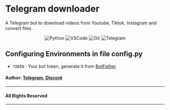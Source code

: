 # Telegram downloader
A Telegram bot to download videos from Youtube, Tiktok, Instagram and convert files.

<div align="center">
<img alt="Python" src="https://img.shields.io/badge/python-%2314354C.svg?&style=for-the-badge&logo=python&logoColor=white"/>
<img alt="VSCode" src="https://img.shields.io/badge/Visual%20Studio%20Code-0078d7.svg?style=for-the-badge&logo=visual-studio-code&logoColor=white"/>
<img alt="Git" src="https://img.shields.io/badge/git-%23F05033.svg?&style=for-the-badge&logo=git&logoColor=white"/>
<img alt="Telegram" src="https://img.shields.io/badge/Telegram-blue?&style=for-the-badge&logoColor=white&logo=telegram"/>
</div>



## Configuring Environments in file config.py
- `TOKEN` : Your bot token, generate it from [BotFather](https://t.meBotFather)

#### Author: [Telegram](https://t.me/qwoe1x), [Discord](https://discordapp.com/users/852586781727916073)
---
#### All Rights Reserved
---
